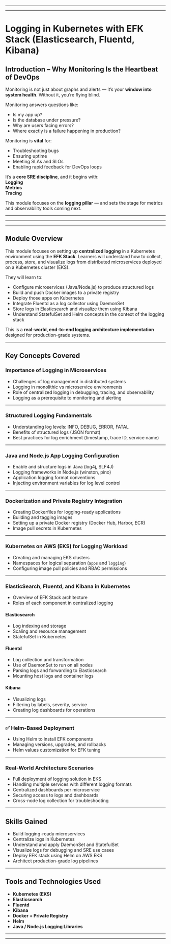 
---
---

# **Logging in Kubernetes with EFK Stack (Elasticsearch, Fluentd, Kibana)**



##  **Introduction – Why Monitoring Is the Heartbeat of DevOps**

Monitoring is not just about graphs and alerts — it’s your **window into system health**. Without it, you’re flying blind.

Monitoring answers questions like:
- Is my app up?
- Is the database under pressure?
- Why are users facing errors?
- Where exactly is a failure happening in production?

Monitoring is **vital** for:
- Troubleshooting bugs  
- Ensuring uptime  
- Meeting SLAs and SLOs  
- Enabling rapid feedback for DevOps loops  

It’s a **core SRE discipline**, and it begins with:  
 **Logging**  
 **Metrics**  
 **Tracing**

This module focuses on the **logging pillar** — and sets the stage for metrics and observability tools coming next.

---
---



---

##  **Module Overview**

This module focuses on setting up **centralized logging** in a Kubernetes environment using the **EFK Stack**. Learners will understand how to collect, process, store, and visualize logs from distributed microservices deployed on a Kubernetes cluster (EKS).

They will learn to:
- Configure microservices (Java/Node.js) to produce structured logs  
- Build and push Docker images to a private registry  
- Deploy those apps on Kubernetes  
- Integrate Fluentd as a log collector using DaemonSet  
- Store logs in Elasticsearch and visualize them using Kibana  
- Understand StatefulSet and Helm concepts in the context of the logging stack

This is a **real-world, end-to-end logging architecture implementation** designed for production-grade systems.

---

##  Key Concepts Covered

###  Importance of Logging in Microservices

- Challenges of log management in distributed systems  
- Logging in monolithic vs microservice environments  
- Role of centralized logging in debugging, tracing, and observability  
- Logging as a prerequisite to monitoring and alerting

---

###  Structured Logging Fundamentals

- Understanding log levels: INFO, DEBUG, ERROR, FATAL  
- Benefits of structured logs (JSON format)  
- Best practices for log enrichment (timestamp, trace ID, service name)

---

###  Java and Node.js App Logging Configuration

- Enable and structure logs in Java (log4j, SLF4J)  
- Logging frameworks in Node.js (winston, pino)  
- Application logging format conventions  
- Injecting environment variables for log level control

---

###  Dockerization and Private Registry Integration

- Creating Dockerfiles for logging-ready applications  
- Building and tagging images  
- Setting up a private Docker registry (Docker Hub, Harbor, ECR)  
- Image pull secrets in Kubernetes

---

###  Kubernetes on AWS (EKS) for Logging Workload

- Creating and managing EKS clusters  
- Namespaces for logical separation (`apps` and `logging`)  
- Configuring image pull policies and RBAC permissions

---

###  ElasticSearch, Fluentd, and Kibana in Kubernetes

- Overview of EFK Stack architecture  
- Roles of each component in centralized logging

#### Elasticsearch
- Log indexing and storage  
- Scaling and resource management  
- StatefulSet in Kubernetes

#### Fluentd
- Log collection and transformation  
- Use of DaemonSet to run on all nodes  
- Parsing logs and forwarding to Elasticsearch  
- Mounting host logs and container logs

#### Kibana
- Visualizing logs  
- Filtering by labels, severity, service  
- Creating log dashboards for operations

---

### ✅ Helm-Based Deployment

- Using Helm to install EFK components  
- Managing versions, upgrades, and rollbacks  
- Helm values customization for EFK tuning

---

###  Real-World Architecture Scenarios

- Full deployment of logging solution in EKS  
- Handling multiple services with different logging formats  
- Centralized dashboards per microservice  
- Securing access to logs and dashboards  
- Cross-node log collection for troubleshooting

---

##  Skills Gained

- Build logging-ready microservices  
- Centralize logs in Kubernetes  
- Understand and apply DaemonSet and StatefulSet  
- Visualize logs for debugging and SRE use cases  
- Deploy EFK stack using Helm on AWS EKS  
- Architect production-grade log pipelines

---

##  Tools and Technologies Used

- **Kubernetes (EKS)**  
- **Elasticsearch**  
- **Fluentd**  
- **Kibana**  
- **Docker + Private Registry**  
- **Helm**  
- **Java / Node.js Logging Libraries**

---
---
